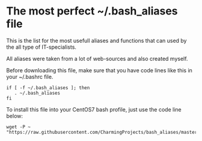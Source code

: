 # The most perfect ~/.bash_aliases file

This is the list for the most usefull aliases and functions that can used by the all type of IT-specialists.
  
  All aliases were taken from a lot of web-sources and also created myself.

  Before downloading this file, make sure that you have code lines like this in your ~/.bashrc file.
    
    if [ -f ~/.bash_aliases ]; then
       . ~/.bash_aliases
    fi 
 
 To install this file into your CentOS7 bash profile, just use the code line below:
 
    wget -P ~ "https://raw.githubusercontent.com/CharmingProjects/bash_aliases/master/.bash_aliases"

